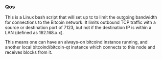 ### Qos ###

This is a Linux bash script that will set up tc to limit the outgoing bandwidth for connections to the Bitcoin network. It limits outbound TCP traffic with a source or destination port of 7123, but not if the destination IP is within a LAN (defined as 192.168.x.x).

This means one can have an always-on bitcoind instance running, and another local bitcoind/bitcoin-qt instance which connects to this node and receives blocks from it.
